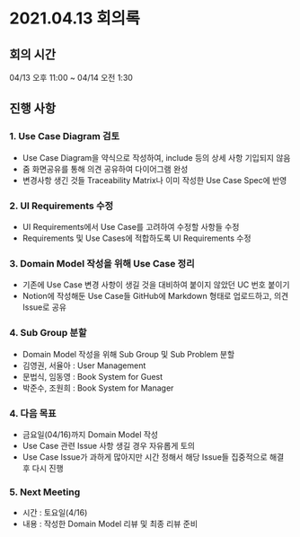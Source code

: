 # 2021.04.13 회의록

## 회의 시간

04/13 오후 11:00 ~ 04/14 오전 1:30

## 진행 사항

### 1. Use Case Diagram 검토

- Use Case Diagram을 약식으로 작성하여, include 등의 상세 사항 기입되지 않음
- 줌 화면공유를 통해 의견 공유하여 다이어그램 완성
- 변경사항 생긴 것들 Traceability Matrix나 이미 작성한 Use Case Spec에 반영

### 2. UI Requirements 수정

- UI Requirements에서 Use Case를 고려하여 수정할 사항들 수정
- Requirements 및 Use Cases에 적합하도록 UI Requirements 수정

### 3. Domain Model 작성을 위해 Use Case 정리

- 기존에 Use Case 변경 사항이 생길 것을 대비하여 붙이지 않았던 UC 번호 붙이기
- Notion에 작성해둔 Use Case들 GitHub에 Markdown 형태로 업로드하고, 의견 Issue로 공유

### 4. Sub Group 분할

- Domain Model 작성을 위해 Sub Group 및 Sub Problem 분할
- 김영권, 서율아 :  User Management
- 문법식, 임동영 : Book System for Guest
- 박준수, 조원희 : Book System for Manager

### 4. 다음 목표

- 금요일(04/16)까지 Domain Model 작성
- Use Case 관련 Issue 사항 생길 경우 자유롭게 토의
- Use Case Issue가 과하게 많아지만 시간 정해서 해당 Issue들 집중적으로 해결 후 다시 진행

### 5. Next Meeting

- 시간 : 토요일(4/16)
- 내용 : 작성한 Domain Model 리뷰 및 최종 리뷰 준비

